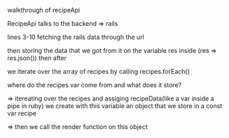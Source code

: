 walkthrough of recipeApi

RecipeApi talks to the backend => rails

lines 3-10
fetching the rails data through the url

then storing the data that we got from it on the variable res inside 
(res => res.json())  then after

we iterate over the array of recipes by calling recipes.forEach()

<!-- question: -->

where do the recipes var come from and what does it store?

=> itereating over the recipes and assiging recipeData(like a var inside a pipe in ruby)
we create with this variable an object  that we store in a const var recipe 

=> then we call the render function on this object